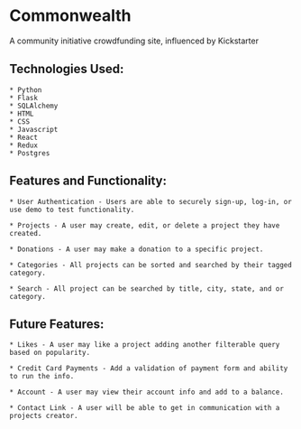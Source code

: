 # Commonwealth

A community initiative crowdfunding site, influenced by Kickstarter

## Technologies Used:

    * Python
    * Flask
    * SQLAlchemy
    * HTML
    * CSS
    * Javascript
    * React
    * Redux
    * Postgres

## Features and Functionality:

    * User Authentication - Users are able to securely sign-up, log-in, or use demo to test functionality.

    * Projects - A user may create, edit, or delete a project they have created.

    * Donations - A user may make a donation to a specific project.

    * Categories - All projects can be sorted and searched by their tagged category.

    * Search - All project can be searched by title, city, state, and or category.

## Future Features:

    * Likes - A user may like a project adding another filterable query based on popularity.

    * Credit Card Payments - Add a validation of payment form and ability to run the info.

    * Account - A user may view their account info and add to a balance.

    * Contact Link - A user will be able to get in communication with a projects creator.
